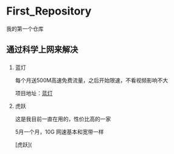 # First_Repository
我的第一个仓库

## 通过科学上网来解决

### 

1.  蓝灯

    每个月送500M高速免费流量，之后开始限速，不看视频影响不大

    项目地址：[蓝灯](https://github.com/getlantern/lantern)

2.  虎跃

    这是我目前一直在用的，性价比高的一家

    5月一个月，10G 网速基本和宽带一样

    [虎跃](
